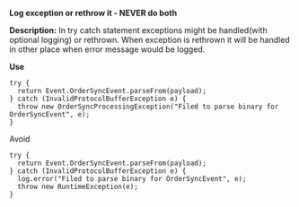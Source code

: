 **Log exception or rethrow it - NEVER do both**

**Description:** In try catch statement exceptions might be handled(with optional logging) or rethrown.
When exception is rethrown it will be handled in other place when error message would be logged.

**Use**
```
try {
  return Event.OrderSyncEvent.parseFrom(payload);
} catch (InvalidProtocolBufferException e) {
  throw new OrderSyncProcessingException("Filed to parse binary for OrderSyncEvent", e);
}
```
Avoid

```
try {
  return Event.OrderSyncEvent.parseFrom(payload);
} catch (InvalidProtocolBufferException e) {
  log.error("Filed to parse binary for OrderSyncEvent", e);
  throw new RuntimeException(e);
}
```
